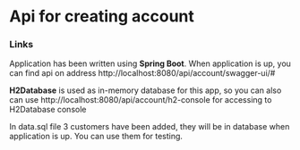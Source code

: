 # Api for creating account
### Links
 Application has been written using <b>Spring Boot</b>. 
 When application is up, you can find api on address
 http://localhost:8080/api/account/swagger-ui/#  
 
 <b>H2Database</b> is used as in-memory database for this app,
 so you can also can use http://localhost:8080/api/account/h2-console for accessing to H2Database console  
 
 In data.sql file 3 customers have been added, they will be in database when application is up.
 You can use them for testing.
